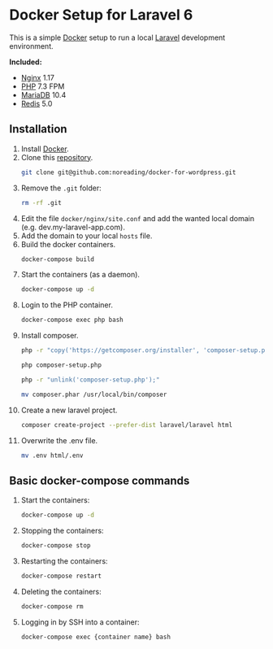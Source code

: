 # Docker Setup for Laravel 6

This is a simple [Docker](https://www.docker.com/) setup to run a local [Laravel](https://laravel.com/) development environment.

**Included:**

- [Nginx](https://www.nginx.com/) 1.17
- [PHP](https://www.php.net) 7.3 FPM
- [MariaDB](https://mariadb.org/) 10.4
- [Redis](https://redis.io/) 5.0

## Installation

1. Install [Docker](https://www.docker.com/).
1. Clone this [repository](https://github.com/noreading/docker-for-laravel).
   ```bash
   git clone git@github.com:noreading/docker-for-wordpress.git
   ```
1. Remove the `.git` folder:
   ```bash
   rm -rf .git
   ```
1. Edit the file `docker/nginx/site.conf` and add the wanted local domain
   (e.g. dev.my-laravel-app.com).
1. Add the domain to your local `hosts` file.
1. Build the docker containers.
   ```bash
   docker-compose build
   ```
1. Start the containers (as a daemon).
   ```bash
   docker-compose up -d
   ```
1. Login to the PHP container.
   ```bash
   docker-compose exec php bash
   ```
1. Install composer.
   ```bash
   php -r "copy('https://getcomposer.org/installer', 'composer-setup.php');"
   ```
   ```bash
   php composer-setup.php
   ```
   ```bash
   php -r "unlink('composer-setup.php');"
   ```
   ```bash
   mv composer.phar /usr/local/bin/composer
   ```   
1. Create a new laravel project.
   ```bash
   composer create-project --prefer-dist laravel/laravel html
   ```
1. Overwrite the .env file.
   ```bash
   mv .env html/.env
   ```

## Basic docker-compose commands

1. Start the containers:
   ```bash
   docker-compose up -d
   ```
1. Stopping the containers:
   ```bash
   docker-compose stop
   ```
1. Restarting the containers:
   ```bash
   docker-compose restart
   ```
1. Deleting the containers:
   ```bash
   docker-compose rm
   ```
1. Logging in by SSH into a container:
   ```bash
   docker-compose exec {container name} bash
   ```

